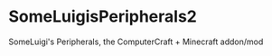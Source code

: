 SomeLuigisPeripherals2
======================

SomeLuigi's Peripherals, the ComputerCraft + Minecraft addon/mod
